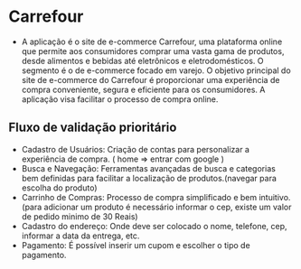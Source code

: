 # Carrefour

- A aplicação é o site de e-commerce Carrefour, uma plataforma online que permite aos consumidores comprar uma vasta gama de produtos, desde alimentos e bebidas até eletrônicos e eletrodomésticos.
O segmento é o de e-commerce focado em varejo. 
O objetivo principal do site de e-commerce do Carrefour é proporcionar uma experiência de compra conveniente, segura e eficiente para os consumidores. A aplicação visa facilitar o processo de compra online.

## Fluxo de validação prioritário

- Cadastro de Usuários: Criação de contas para personalizar a experiência de compra. ( home => entrar com google )
- Busca e Navegação: Ferramentas avançadas de busca e categorias bem definidas para facilitar a localização de produtos.(navegar para escolha do produto)
- Carrinho de Compras: Processo de compra simplificado e bem intuitivo.(para adicionar um produto é necessário informar o cep, existe um valor de pedido minimo de 30 Reais)
- Cadastro do endereço: Onde deve ser colocado o nome, telefone, cep, informar a data da entrega, etc.
- Pagamento: É possível inserir um cupom e escolher o tipo de pagamento.
